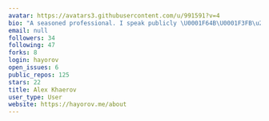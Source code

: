 ```yaml
---
avatar: https://avatars3.githubusercontent.com/u/991591?v=4
bio: "A seasoned professional. I speak publicly \U0001F64B\U0001F3FB\u200D\u2642\uFE0F"
email: null
followers: 34
following: 47
forks: 8
login: hayorov
open_issues: 6
public_repos: 125
stars: 22
title: Alex Khaerov
user_type: User
website: https://hayorov.me/about
---
```

